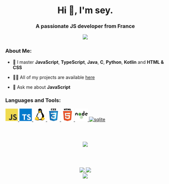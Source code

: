 <h1 align="center">Hi 👋, I'm sey.</h1>
<h3 align="center">A passionate JS developer from France</h3>


<div align="center">
  <a href="https://github.com/seyiooo"/>
  <img src="https://komarev.com/ghpvc/?username=seyiooo&label=Profile%20views&color=0e75b6&style=for-the-badge&color=7289da" width="15%"/>
  </a>
</div>

<h3>About Me:</h3>

- 🌱 I master **JavaScript**, **TypeScript**, **Java**, **C**, **Python**, **Kotlin** and **HTML & CSS**

- 👨‍💻 All of my projects are available [here](https://github.com/seyiooo?tab=repositories)

- 💬 Ask me about **JavaScript**

<h3>Languages and Tools:</h3>
<div>
  <a href="https://developer.mozilla.org/en-US/docs/Web/JavaScript" target="_blank" rel="noreferrer"> <img src="https://raw.githubusercontent.com/devicons/devicon/master/icons/javascript/javascript-original.svg" alt="javascript" width="40" height="40"/> <a href="https://www.typescriptlang.org/" target="_blank" rel="noreferrer"> <img src="https://raw.githubusercontent.com/devicons/devicon/master/icons/typescript/typescript-original.svg" alt="typescript" width="40" height="40"/> <a href="https://www.linux.org" target="_blank" rel="noreferrer"> <img src="https://raw.githubusercontent.com/devicons/devicon/master/icons/linux/linux-original.svg" alt="linux" width="40" height="40"/> <a href="https://www.w3schools.com/css" target="_blank" rel="noreferrer"> <img src="https://raw.githubusercontent.com/devicons/devicon/master/icons/css3/css3-original-wordmark.svg" alt="css3" width="40" height="40"/> <a href="https://www.w3.org/html" target="_blank" rel="noreferrer"> <img src="https://raw.githubusercontent.com/devicons/devicon/master/icons/html5/html5-original-wordmark.svg" alt="html5" width="40" height="40"/> <a href="https://nodejs.org" target="_blank" rel="noreferrer"> <img src="https://raw.githubusercontent.com/devicons/devicon/master/icons/nodejs/nodejs-original-wordmark.svg" alt="nodejs" width="40" height="40"/> <a href="https://www.sqlite.org/" target="_blank" rel="noreferrer"> <img src="https://www.vectorlogo.zone/logos/sqlite/sqlite-icon.svg" alt="sqlite" width="40" height="40"/> </a>
</div>

<br><br>

<div align="center">
  <a href="https://www.buymeacoffee.com/seyioo"/>
  <img href="https://www.buymeacoffee.com/seyioo" src="https://cdn.buymeacoffee.com/buttons/v2/default-yellow.png" width="25%"/>
</div>

<br><br>

<div align="center">
  <tr style="display:flex; justify-content: space-around">
    <td align="center" width="50%" style="margin: auto 0">
      <a href="https://github.com/seyiooo"/>
      <img src="https://github-readme-stats.vercel.app/api?username=seyiooo&count_private=true&show_icons=true&theme=discord_old_blurple&layout=compact&hide_title=true&count_private=true&include_all_commits=true&enable_animations=true&border_color=2f3136" width="50%"/>
    </td>
      <a href="https://github.com/seyiooo?tab=repositories"/>
      <td align="center" width="50%" style="margin-right: 40px;">
      <img src="https://github-readme-stats.vercel.app/api/top-langs/?username=seyiooo&theme=discord_old_blurple&langs_count=8&layout=compact&enable_animations=true&border_color=2f3136" width="40%"/>
    </td>
  </tr>
</div>

<div align="center">
  <a href="https://github.com/seyiooo/disbot"/>
  <img src="https://github-readme-stats.vercel.app/api/pin/?username=seyiooo&layout=compact&theme=discord_old_blurple&enable_animations=true&repo=disbot&border_color=2f3136"/>
</div>

